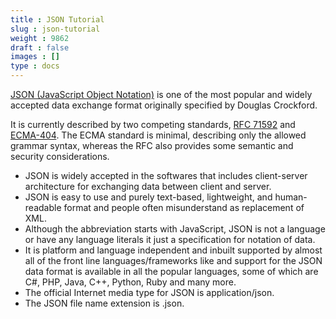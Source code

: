 ```yaml
---
title : JSON Tutorial
slug : json-tutorial
weight : 9862
draft : false
images : []
type : docs
---
```


[JSON (JavaScript Object Notation)][1] is one of the most popular and widely accepted data exchange format originally specified by Douglas Crockford.

It is currently described by two competing standards, [RFC 71592][2] and [ECMA-404][3]. The ECMA standard is minimal, describing only the allowed grammar syntax, whereas the RFC also provides some semantic and security considerations.

 - JSON is widely accepted in the softwares that includes client-server
   architecture for exchanging data between client and server.
 - JSON is easy to use and purely text-based, lightweight, and human-
   readable format and people often misunderstand as replacement of XML.
 - Although the abbreviation starts with JavaScript, JSON is not a
   language or have any language literals it just a specification for
   notation of data.
 - It is platform and language independent and inbuilt supported by
   almost all of the front line languages/frameworks like and support
   for the JSON data format is available in all the popular languages,
   some of which are C#, PHP, Java, C++, Python, Ruby and many more.
 - The official Internet media type for JSON is application/json.
 - The JSON file name extension is .json.


  [1]: http://json.org/
  [2]: https://tools.ietf.org/html/rfc7159
  [3]: http://www.ecma-international.org/publications/standards/Ecma-404.htm


